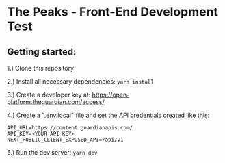 # The Peaks - Front-End Development Test

## Getting started:

1.) Clone this repository

2.) Install all necessary dependencies:
`yarn install`

3.) Create a developer key at: https://open-platform.theguardian.com/access/

4.) Create a ".env.local" file and set the API credentials created like this:

```
API_URL=https://content.guardianapis.com/
API_KEY=<YOUR API KEY>
NEXT_PUBLIC_CLIENT_EXPOSED_API=/api/v1
```

5.) Run the dev server:
`yarn dev`
